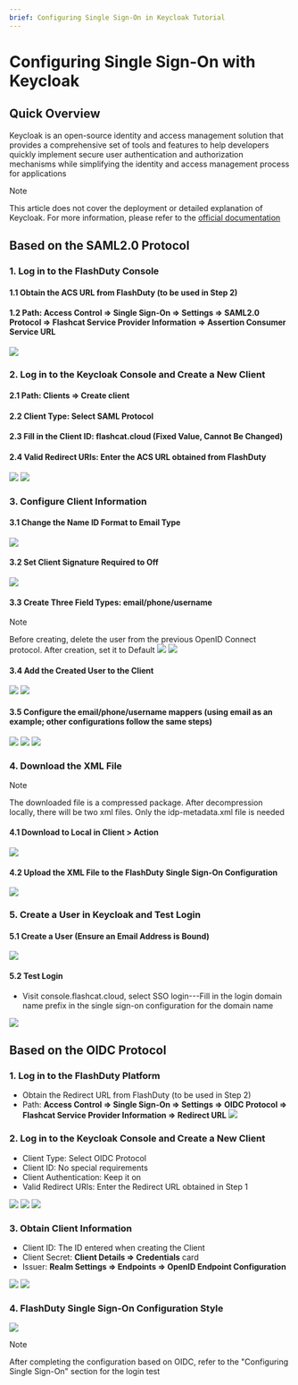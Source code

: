 ```yaml
---
brief: Configuring Single Sign-On in Keycloak Tutorial
---
```


# Configuring Single Sign-On with Keycloak

## Quick Overview

Keycloak is an open-source identity and access management solution that provides a comprehensive set of tools and features to help developers quickly implement secure user authentication and authorization mechanisms while simplifying the identity and access management process for applications

> [!NOTE]
> This article does not cover the deployment or detailed explanation of Keycloak. For more information, please refer to the [official documentation](https://www.keycloak.org/)

## Based on the SAML2.0 Protocol
### 1. Log in to the FlashDuty Console
#### 1.1 Obtain the ACS URL from FlashDuty (to be used in Step 2)
#### 1.2 Path: Access Control => Single Sign-On => Settings => SAML2.0 Protocol => Flashcat Service Provider Information => Assertion Consumer Service URL

![](https://fcdoc.github.io/img/zh/flashduty/mixin/single_sign_on/keycloak/1.avif)

### 2. Log in to the Keycloak Console and Create a New Client
#### 2.1 Path: Clients => Create client
#### 2.2 Client Type: Select SAML Protocol
#### 2.3 Fill in the Client ID: flashcat.cloud (Fixed Value, Cannot Be Changed)
#### 2.4 Valid Redirect URIs: Enter the ACS URL obtained from FlashDuty

![](https://fcdoc.github.io/img/zh/flashduty/mixin/single_sign_on/keycloak/2.avif)
![](https://fcdoc.github.io/img/zh/flashduty/mixin/single_sign_on/keycloak/3.avif)

### 3. Configure Client Information

#### 3.1 Change the Name ID Format to Email Type

![](https://fcdoc.github.io/img/zh/flashduty/mixin/single_sign_on/keycloak/4.avif)

#### 3.2 Set Client Signature Required to Off

![](https://fcdoc.github.io/img/zh/flashduty/mixin/single_sign_on/keycloak/5.avif)

#### 3.3 Create Three Field Types: email/phone/username
> [!NOTE]
> Before creating, delete the user from the previous OpenID Connect protocol. After creation, set it to Default
![](https://fcdoc.github.io/img/zh/flashduty/mixin/single_sign_on/keycloak/6.avif)
![](https://fcdoc.github.io/img/zh/flashduty/mixin/single_sign_on/keycloak/7.avif)

#### 3.4 Add the Created User to the Client
![](https://fcdoc.github.io/img/zh/flashduty/mixin/single_sign_on/keycloak/8.avif)
![](https://fcdoc.github.io/img/zh/flashduty/mixin/single_sign_on/keycloak/9.avif)

#### 3.5 Configure the email/phone/username mappers (using email as an example; other configurations follow the same steps)
![](https://fcdoc.github.io/img/zh/flashduty/mixin/single_sign_on/keycloak/10.avif)
![](https://fcdoc.github.io/img/zh/flashduty/mixin/single_sign_on/keycloak/11.avif)
![](https://fcdoc.github.io/img/zh/flashduty/mixin/single_sign_on/keycloak/12.avif)

### 4. Download the XML File
> [!NOTE]
> The downloaded file is a compressed package. After decompression locally, there will be two xml files. Only the idp-metadata.xml file is needed
#### 4.1 Download to Local in Client > Action
![](https://fcdoc.github.io/img/zh/flashduty/mixin/single_sign_on/keycloak/13.avif)

#### 4.2 Upload the XML File to the FlashDuty Single Sign-On Configuration
![](https://fcdoc.github.io/img/zh/flashduty/mixin/single_sign_on/keycloak/14.avif)

### 5. Create a User in Keycloak and Test Login

#### 5.1 Create a User (Ensure an Email Address is Bound)
![](https://fcdoc.github.io/img/zh/flashduty/mixin/single_sign_on/keycloak/15.avif)

#### 5.2 Test Login
- Visit console.flashcat.cloud, select SSO login---Fill in the login domain name prefix in the single sign-on configuration for the domain name

![](https://fcdoc.github.io/img/zh/flashduty/mixin/single_sign_on/keycloak/16.avif)

## Based on the OIDC Protocol
### 1. Log in to the FlashDuty Platform
- Obtain the Redirect URL from FlashDuty (to be used in Step 2)
- Path: **Access Control => Single Sign-On => Settings => OIDC Protocol => Flashcat Service Provider Information => Redirect URL**
![](https://fcdoc.github.io/img/zh/flashduty/mixin/single_sign_on/keycloak/17.avif)

### 2. Log in to the Keycloak Console and Create a New Client

- Client Type: Select OIDC Protocol
- Client ID: No special requirements
- Client Authentication: Keep it on
- Valid Redirect URIs: Enter the Redirect URL obtained in Step 1

![](https://fcdoc.github.io/img/zh/flashduty/mixin/single_sign_on/keycloak/18.avif)
![](https://fcdoc.github.io/img/zh/flashduty/mixin/single_sign_on/keycloak/19.avif)
![](https://fcdoc.github.io/img/zh/flashduty/mixin/single_sign_on/keycloak/20.avif)

### 3. Obtain Client Information

- Client ID: The ID entered when creating the Client
- Client Secret: **Client Details => Credentials** card
- Issuer: **Realm Settings => Endpoints => OpenID Endpoint Configuration**

![](https://fcdoc.github.io/img/zh/flashduty/mixin/single_sign_on/keycloak/21.avif)
![](https://fcdoc.github.io/img/zh/flashduty/mixin/single_sign_on/keycloak/22.avif)

### 4. FlashDuty Single Sign-On Configuration Style

![](https://fcdoc.github.io/img/zh/flashduty/mixin/single_sign_on/keycloak/23.avif)

> [!NOTE]
> After completing the configuration based on OIDC, refer to the "Configuring Single Sign-On" section for the login test